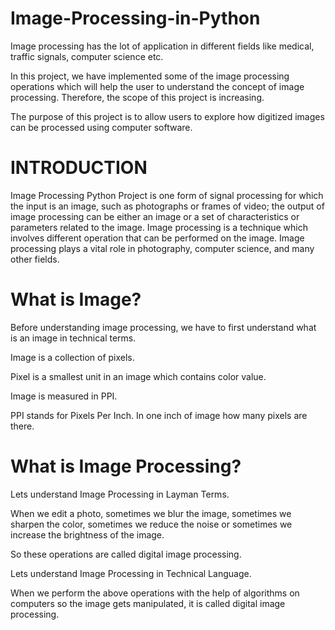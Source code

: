 # Image-Processing-in-Python

Image processing has the lot of application in different fields like medical, traffic signals, computer science etc.

In this project, we have implemented some of the image processing operations which will help the user to understand the concept of image processing. Therefore, the scope of this project is increasing.  

The purpose of this project is to allow users to explore how digitized images can be processed using computer software.

# INTRODUCTION

Image Processing Python Project is one form of signal processing for which the input is an image, such as photographs or frames of video; the output of image processing can be either an image or a set of characteristics or parameters related to the image. Image processing is a technique which involves different operation that can be performed on the image. Image processing plays a vital role in photography, computer science, and many other fields.

# What is Image?

Before understanding image processing, we have to first understand what is an image in technical terms. 

Image is a collection of pixels.

Pixel is a smallest unit in an image which contains color value.

Image is measured in PPI.

PPI stands for Pixels Per Inch. In one inch of image how many pixels are there.

# What is Image Processing?

Lets understand Image Processing in Layman Terms.

When we edit a photo, sometimes we blur the image, sometimes we sharpen the color, sometimes we reduce the noise or sometimes we increase the brightness of the image.

So these operations are called digital image processing.

Lets understand Image Processing in Technical Language.

When we perform the above operations with the help of algorithms on computers so the image gets manipulated, it is called digital image processing.






